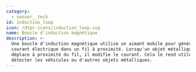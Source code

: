 ```yaml
---
category:
  - sensor__tech
id: induction_loop
icon: /dtpr-icons/induction_loop.svg
name: Boucle d'induction magnétique
description: >-
  Une boucle d'induction magnétique utilise un aimant mobile pour générer un
  courant électrique dans un fil à proximité. Lorsqu'un objet métallique se
  déplace à proximité du fil, il modifie le courant. Cela le rend utile pour
  détecter les véhicules ou d'autres objets métalliques.
---
```



